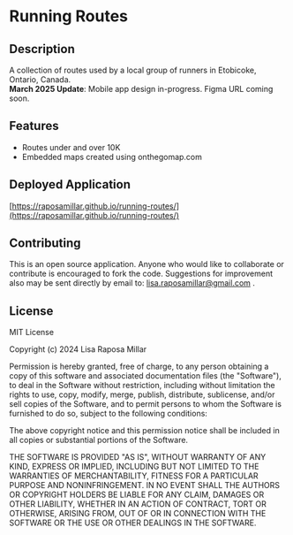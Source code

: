 # Running Routes

## Description
A collection of routes used by a local group of runners in Etobicoke, Ontario, Canada.  
**March 2025 Update**: Mobile app design in-progress. Figma URL coming soon.

## Features
- Routes under and over 10K
- Embedded maps created using onthegomap.com 

## Deployed Application
[https://raposamillar.github.io/running-routes/](https://raposamillar.github.io/running-routes/)

## Contributing
This is an open source application. Anyone who would like to collaborate or contribute is encouraged to fork the code. Suggestions for improvement also may be sent directly by email to: lisa.raposamillar@gmail.com .

## License
MIT License

Copyright (c) 2024 Lisa Raposa Millar

Permission is hereby granted, free of charge, to any person obtaining a copy
of this software and associated documentation files (the "Software"), to deal
in the Software without restriction, including without limitation the rights
to use, copy, modify, merge, publish, distribute, sublicense, and/or sell
copies of the Software, and to permit persons to whom the Software is
furnished to do so, subject to the following conditions:

The above copyright notice and this permission notice shall be included in all
copies or substantial portions of the Software.

THE SOFTWARE IS PROVIDED "AS IS", WITHOUT WARRANTY OF ANY KIND, EXPRESS OR
IMPLIED, INCLUDING BUT NOT LIMITED TO THE WARRANTIES OF MERCHANTABILITY,
FITNESS FOR A PARTICULAR PURPOSE AND NONINFRINGEMENT. IN NO EVENT SHALL THE
AUTHORS OR COPYRIGHT HOLDERS BE LIABLE FOR ANY CLAIM, DAMAGES OR OTHER
LIABILITY, WHETHER IN AN ACTION OF CONTRACT, TORT OR OTHERWISE, ARISING FROM,
OUT OF OR IN CONNECTION WITH THE SOFTWARE OR THE USE OR OTHER DEALINGS IN THE
SOFTWARE.